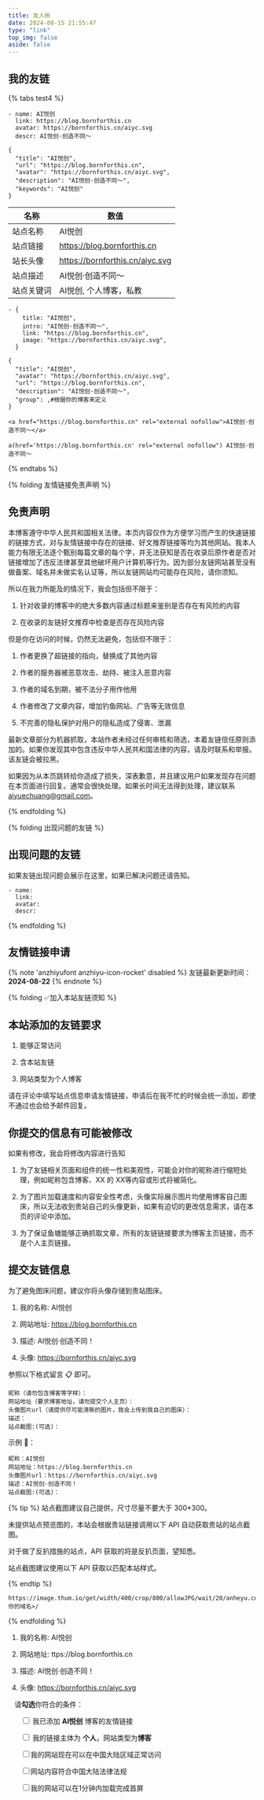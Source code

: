 ```yaml
---
title: 友人帐
date: 2024-08-15 21:55:47
type: "link"
top_img: false
aside: false
---
```

<h2>我的友链</h2>

{% tabs test4 %}
<!-- tab Butterfly -->

```YML
- name: AI悦创
  link: https://blog.bornforthis.cn
  avatar: https://bornforthis.cn/aiyc.svg
  descr: AI悦创·创造不同～
```

<!-- endtab -->

<!-- tab Volantis -->

```YML
{
  "title": "AI悦创",
  "url": "https://blog.bornforthis.cn",
  "avatar": "https://bornforthis.cn/aiyc.svg",
  "description": "AI悦创·创造不同～",
  "keywords": "AI悦创"
}
```

<!-- endtab -->

<!-- tab General -->

|名称|  数值|
|-|-|
|站点名称|  AI悦创|
|站点链接|  https://blog.bornforthis.cn|
|站长头像|  https://bornforthis.cn/aiyc.svg|
|站点描述|  AI悦创·创造不同～|
|站点关键词|    AI悦创, 个人博客，私教|

<!-- endtab -->

<!-- tab Fuild -->

```YML
- {
    title: "AI悦创",
    intro: "AI悦创·创造不同～",
    link: "https://blog.bornforthis.cn",
    image: "https://bornforthis.cn/aiyc.svg",
  }
```

<!-- endtab -->

<!-- tab Volantis -->

```YML
{
  "title": "AI悦创",
  "avatar": "https://bornforthis.cn/aiyc.svg",
  "url": "https://blog.bornforthis.cn",
  "description": "AI悦创·创造不同～",
  "group": ,#根据你的博客来定义
}
```

<!-- endtab -->

<!-- tab Html -->

```YML
<a href="https://blog.bornforthis.cn" rel="external nofollow">AI悦创·创造不同～</a>
```

<!-- endtab -->

<!-- tab Jade -->

```YML
a(href='https://blog.bornforthis.cn' rel="external nofollow") AI悦创·创造不同～
```

<!-- endtab -->
{% endtabs %}


{% folding 友情链接免责声明 %}

<h2>免责声明</h2>

本博客遵守中华人民共和国相关法律。本页内容仅作为方便学习而产生的快速链接的链接方式，对与友情链接中存在的链接、好文推荐链接等均为其他网站。我本人能力有限无法逐个甄别每篇文章的每个字，并无法获知是否在收录后原作者是否对链接增加了违反法律甚至其他破坏用户计算机等行为。因为部分友链网站甚至没有做备案、域名并未做实名认证等，所以友链网站均可能存在风险，请你须知。

所以在我力所能及的情况下，我会包括但不限于：

1. 针对收录的博客中的绝大多数内容通过标题来鉴别是否存在有风险的内容

2. 在收录的友链好文推荐中检查是否存在风险内容

但是你在访问的时候，仍然无法避免，包括但不限于：

1. 作者更换了超链接的指向，替换成了其他内容

2. 作者的服务器被恶意攻击、劫持、被注入恶意内容

3. 作者的域名到期，被不法分子用作他用

4. 作者修改了文章内容，增加钓鱼网站、广告等无效信息

5. 不完善的隐私保护对用户的隐私造成了侵害、泄漏

最新文章部分为机器抓取，本站作者未经过任何审核和筛选，本着友链信任原则添加的。如果你发现其中包含违反中华人民共和国法律的内容，请及时联系和举报。该友链会被拉黑。

如果因为从本页跳转给你造成了损失，深表歉意，并且建议用户如果发现存在问题在本页面进行回复。通常会很快处理。如果长时间无法得到处理，建议联系[aiyuechuang@gmail.com](mailto:aiyuechuang@gmail.com)。

{% endfolding %}

{% folding 出现问题的友链 %}

<h2>出现问题的友链</h2>

如果友链出现问题会展示在这里，如果已解决问题还请告知。

```
- name: 
  link: 
  avatar: 
  descr: 
```

{% endfolding %}

<h2>友情链接申请</h2>

{% note 'anzhiyufont anzhiyu-icon-rocket' disabled %} 友链最新更新时间：<strong>2024-08-22</strong> {% endnote %}

{% folding ✅加入本站友链须知 %}

<h2>本站添加的友链要求</h2>

1. 能够正常访问

2. 含本站友链

3. 网站类型为个人博客

请在评论中填写站点信息申请友情链接，申请后在我不忙的时候会统一添加，即使不通过也会给予邮件回复。

<h2>你提交的信息有可能被修改</h2>

如果有修改，我会将修改内容进行告知

1. 为了友链相关页面和组件的统一性和美观性，可能会对你的昵称进行缩短处理，例如昵称包含博客、XX 的 XX等内容或形式将被简化。

2. 为了图片加载速度和内容安全性考虑，头像实际展示图片均使用博客自己图床，所以无法收到贵站自己的头像更新，如果有迫切的更改信息需求，请在本页的评论中添加。

3. 为了保证鱼塘能够正确抓取文章，所有的友链链接要求为博客主页链接，而不是个人主页链接。

<h2>提交友链信息</h2>

为了避免图床问题，建议你将头像存储到贵站图床。

1. 我的名称: AI悦创

2. 网站地址: https://blog.bornforthis.cn

3. 描述: AI悦创·创造不同！

4. 头像: https://bornforthis.cn/aiyc.svg

参照以下格式留言 📋 即可。

```
昵称（请勿包含博客等字样）：
网站地址（要求博客地址，请勿提交个人主页）：
头像图片url（请提供尽可能清晰的图片，我会上传到我自己的图床）：
描述：
站点截图:(可选)：
```

示例 📢：

```
昵称：AI悦创
网站地址：https://blog.bornforthis.cn
头像图片url：https://bornforthis.cn/aiyc.svg
描述：AI悦创·创造不同！
站点截图:(可选)：
```

{% tip %}
站点截图建议自己提供，尺寸尽量不要大于 300*300。

未提供站点预览图的，本站会根据贵站链接调用以下 API 自动获取贵站的站点截图。

对于做了反扒措施的站点，API 获取的将是反扒页面，望知悉。

站点截图建议使用以下 API 获取以匹配本站样式。

{% endtip %}

```
https://image.thum.io/get/width/400/crop/800/allowJPG/wait/20/anheyu.com/https://<你的域名>/
```

{% endfolding %}

1. 我的名称: AI悦创

2. 网站地址: ttps://blog.bornforthis.cn

3. 描述: AI悦创·创造不同！

4. 头像: https://bornforthis.cn/aiyc.svg


<p style="padding:0 0 0 .8rem">
    请<strong>勾选</strong>你符合的条件：
</p>
<div id="friendlink_checkboxs" style="padding:0 0 0 1.6rem">
    <p>
        <label class="checkbox">
            <input type="checkbox" id="checkbox1" onclick="checkForm()">
            我已添加 <b>AI悦创</b> 博客的友情链接
        </label>
    </p>
    <p>
        <label class="checkbox">
            <input type="checkbox" id="checkbox2" onclick="checkForm()">
            我的链接主体为 <b>个人</b>，网站类型为<b>博客</b>
        </label>
    </p>
    <p>
        <label class="checkbox">
            <input type="checkbox" id="checkbox3" onclick="checkForm()">我的网站现在可以在中国大陆区域正常访问
        </label>
    </p>
    <p>
        <label class="checkbox">
            <input type="checkbox" id="checkbox4" onclick="checkForm()">网站内容符合中国大陆法律法规
        </label>
    </p>
    <p>
        <label class="checkbox">
            <input type="checkbox" id="checkbox5" onclick="checkForm()">我的网站可以在1分钟内加载完成首屏
        </label>
    </p>
</div>

<script>
    var twikooSubmit = document.getElementsByClassName("tk-submit")[0];
    if (twikooSubmit) {
        twikooSubmit.style.opacity = "0";
    }
    function checkForm() {
        var checkbox1 = document.getElementById("checkbox1");
        var checkbox2 = document.getElementById("checkbox2");
        var checkbox3 = document.getElementById("checkbox3");
        var checkbox4 = document.getElementById("checkbox4");
        var checkbox5 = document.getElementById("checkbox5");
        var twikooSubmit = document.getElementsByClassName("tk-submit")[0];
        if (checkbox1.checked && checkbox2.checked && checkbox3.checked && checkbox4.checked && checkbox5.checked) {
            twikooSubmit.style.opacity = "1";
            twikooSubmit.style.height = "auto";
            twikooSubmit.style.overflow = "auto";
            var input = document.getElementsByClassName('el-textarea__inner')[0];
            let evt = document.createEvent('HTMLEvents');
            evt.initEvent('input', true, true);
            input.value = '昵称（请勿包含博客等字样）：\n网站地址（要求博客地址，请勿提交个人主页）：\n头像图片url（请提供尽可能清晰的图片，我会上传到我自己的图床）：\n描述：';
            input.dispatchEvent(evt);
            input.focus();
            input.setSelectionRange(-1, -1);
        } else {
            twikooSubmit.style.opacity = "0";
            twikooSubmit.style.height = "0";
            twikooSubmit.style.overflow = "hidden";
        }
    }
</script>

<style>
    .tk-comments > .tk-submit {
        opacity: 0;
        height: 0;
        transition: opacity .5s, height .5s;
        overflow: hidden;
    }
</style>